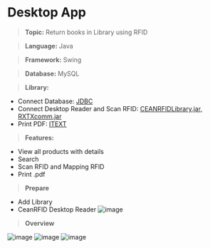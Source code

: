 # Desktop App
>**Topic:** Return books in Library using RFID

>**Language:** Java

>**Framework:** Swing

>**Database:** MySQL

>**Library:**
- Connect Database: [JDBC](https://docs.microsoft.com/vi-vn/sql/connect/jdbc/download-microsoft-jdbc-driver-for-sql-server?view=sql-server-2017)
- Connect Desktop Reader and Scan RFID: [CEANRFIDLibrary.jar, RXTXcomm.jar](https://www.bsr.at/mediafiles/Handbuch/CAEN/Benutzerhandbuch_Caen_ion_R4301P__EN.pdf)
- Print PDF: [ITEXT](https://itextpdf.com/en)

>**Features:**
- View all products with details
- Search
- Scan RFID and Mapping RFID
- Print .pdf

>**Prepare**
- Add Library
- CeanRFID Desktop Reader
![image](https://user-images.githubusercontent.com/68319165/170253445-e5ec9dbc-8dfa-4e6f-b481-e53afb8595fe.png)

>**Overview**

![image](https://user-images.githubusercontent.com/68319165/170253985-a066bdb4-a0f5-49ce-a025-ea30f6be3fef.png)
![image](https://user-images.githubusercontent.com/68319165/170254006-18759a29-be40-46b6-9f74-67fdd099702d.png)
![image](https://user-images.githubusercontent.com/68319165/170254041-08eb8f2a-4cd0-4b39-a287-4074aff5b27c.png)



